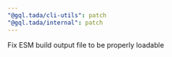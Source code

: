 ```yaml
---
"@gql.tada/cli-utils": patch
"@gql.tada/internal": patch
---
```


Fix ESM build output file to be properly loadable
